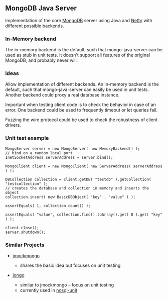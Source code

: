 ## MongoDB Java Server ##

Implementation of the core [MongoDB][mongodb] server using Java and [Netty][netty] with
different possible backends.

### In-Memory backend ###

The in-memory backend is the default, such that mongo-java-server can be used
as stub in unit tests. It doesn't support all features of the original MongoDB,
and probably never will.

### Ideas ###

Allow implementation of different backends. An in-memory backend is the
default, such that mongo-java-server can easily be used in unit tests.
Another backend could proxy a real database instance.

Important when testing client code is to check the behavior in case of an
error. One backend could be used to frequently timeout or let queries fail.

Fuzzing the wire protocol could be used to check the robustness of client drivers.

### Unit test example ###

	MongoServer server = new MongoServer( new MemoryBackend() );
	// bind on a random local port
	InetSocketAddress serverAddress = server.bind();

	MongoClient client = new MongoClient( new ServerAddress( serverAddress ) );

	DBCollection collection = client.getDB( "testdb" ).getCollection( "testcollection" );
	// creates the database and collection in memory and inserts the object
	collection.insert( new BasicDBObject( "key" , "value" ) );

	assertEquals( 1, collection.count() );

	assertEquals( "value", collection.find().toArray().get( 0 ).get( "key" ) );

	client.close();
	server.shutdown();

### Similar Projects ###

* [jmockmongo][jmockmongo]
	* shares the basic idea but focuses on unit testing

* [jongo][jongo]
	* similar to jmockmongo – focus on unit testing
	* currently used in [nosql-unit][nosql-unit]

[mongodb]: http://www.mongodb.org/
[netty]: https://netty.io/
[jmockmongo]: https://github.com/thiloplanz/jmockmongo/
[jongo]: https://github.com/foursquare/fongo/
[nosql-unit]: https://github.com/lordofthejars/nosql-unit/
